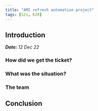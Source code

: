 ```yaml
---
title: "AMI refresh automation project"
tags: [S21, K20]
---
```


## Introduction

***Date:** 12 Dec 22*

### How did we get the ticket?

### What was the situation?

### The team

## Conclusion
